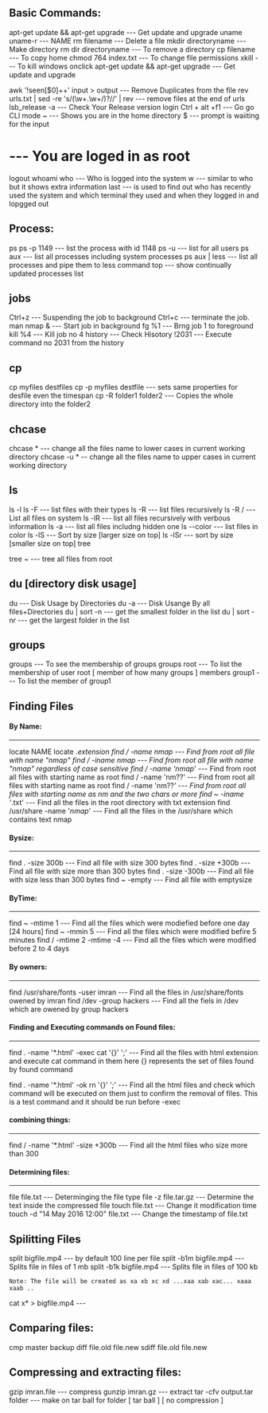 

Basic Commands:
-----------------


  apt-get update && apt-get upgrade                       ---   Get update and upgrade
                 uname     uname-r                              ---   NAME
   rm filename                                            ---   Delete a file
  mkdir directoryname                                     ---   Make directory
  rm dir  directoryname                                    ---   To remove a directory
  cp filename                                              ---   To copy home
  chmod 764 index.txt                                   ---   To change file permissions
  xkill                                                     ---  To kill windows onclick
  apt-get update && apt-get upgrade                       ---   Get update and upgrade
  
  awk '!seen[$0]++' input > output      ---  Remove Duplicates from the file
  rev urls.txt | sed -re 's/(\w+\.\w+\/)?//' | rev  ---  remove files at the end of urls
  lsb_release -a            ---  Check Your Release version
  login 
  Ctrl + alt +f1             ---  Go go CLI mode
  ~              ---  Shows you are in the home directory
  $              ---  prompt is waiiting for the input
  #              ---  You are loged in as root
  
  logout
  whoami
  who            ---  Who is logged into the system
  w            ---   similar to who but it shows extra information 
  last             ---  is used to find out who has recently used the system and which terminal they used and when they logged in and lopgged out
  
  
Process:
----------------
  ps
  ps -p 1149          ---  list the process with id 1148
  ps -u             ---   list for all users
  ps aux            ---  list all processes including system processes
  ps aux | less          ---  list all processes and pipe them to less command
  top             ---  show continually updated processes list 
  
  
  
  
jobs
----------------
  Ctrl+z            ---  Suspending the job to background
  Ctrl+c            ---  terminate the job.
  man nmap &          ---  Start job in background
  fg %1            ---  Brng job 1 to foreground
  kill %4            ---  Kill job no 4
  history            ---  Check Hisotory
  !2031            ---  Execute command no 2031 from the history
  
cp
----------------
  cp myfiles destfiles
  cp -p myfiles destfile        ---  sets same properties for desfile even the timespan
  cp -R folder1 folder2        ---  Copies the whole directory into the folder2
  
  
chcase
----------------
  chcase *           ---  change all the files name to lower cases in current working directory
  chcase -u *          --  change all the files name to upper cases in current working directory
  
  
ls
----------
  
  ls -l
  ls -F            ---  list files with their types
  ls -R            ---  list files recursively
  ls -R /            ---  List all files on system
  ls -lR            ---  list all files recursively with verbous information
  ls -a            ---  list all files includng hidden one
  ls --color          ---  list files in color
  ls -lS            ---  Sort by size [larger size on top]
  ls -lSr            ---  sort by size [smaller size on top]
  tree

tree ~            ---  tree all files from root
  
  
du [directory disk usage]
------------------------------------
  du            ---  Disk Usage by Directories
  du -a             ---  Disk Usange By all files+Directories
  du | sort -n           ---  get the smallest folder in the list
  du | sort -nr           ---  get the largest folder in the list
  
  
  
groups
------------------
  groups            ---  To see the membership of groups
  groups root          ---  To list the membership of user root [ member of how many groups ] 
  members group1          ---  To list the member of group1
  
  
  
  
Finding Files
------------------------
#### By Name:
  ------------  
  locate NAME
  locate *.extension
  find / -name nmap        ---  Find from root all file with name "nmap"
  find / -iname nmap        ---  Find from root all file with name "nmap" regardless of case sensitive
  find / -name 'nmap*'        ---  Find from root all files with starting name as root
  find / -name 'nm??'        ---  Find from root all files with starting name as root
  find / -name 'nm??*'        ---  Find from root all files with starting name as nm and the two chars or more
  find ~ -iname '*.txt'        ---  Find all the files in the root directory with txt extension
  find /usr/share -name '*nmap*'      ---  Find all the files in the /usr/share which contains text nmap
  
#### Bysize:
  -------
  
  find . -size 300b        ---  Find all file with size 300 bytes
  find . -size +300b        ---  Find all file with size more than 300 bytes
  find . -size -300b        ---  Find all file with size less than 300 bytes
  find ~ -empty           ---  Find all file with emptysize
  
  
#### ByTime:
  -------
  
  find ~ -mtime 1          ---  Find all the files which were modiefied before one day [24 hours]
  find ~ -mmin 5          ---  Find all the files which were modified befire 5 minutes
  find / -mtime 2 -mtime -4       ---  Find all the files which were modified before 2 to 4 days
  
  
#### By owners:
  ----------
  
  find /usr/share/fonts -user imran    ---  Find all the files in /usr/share/fonts owened by imran
  find /dev -group hackers      ---  Find all the fiels in /dev which are owened by group hackers
  
  
#### Finding and Executing commands on Found files:
----------------------------------------------
  
  find . -name '*.html' -exec cat '{}' ';'    ---  Find all the files with html extension and execute cat command in them
                  here {} represents the set of files found by found command
  
  find . -name '*.html' -ok rn '{}' ';'      ---  Find all the html files and check which command will be executed on them just to confirm
                  the removal of files. This is a test command and it should be run before -exec
  
  
  
#### combining things:
-----------------
  find / -name '*.html' -size +300b       ---  Find all the html files who size more than 300
   
  
  
  
  
  
#### Determining files:
-----------------
  
  file file.txt            ---  Determinging the file type
  file -z file.tar.gz          ---  Determine the text inside the compressed file
  touch file.txt            ---  Change it modification time
  touch -d "14 May 2016 12:00" file.txt      ---  Change the timestamp of file.txt
  
  
  
  
  
Spilitting Files
------------------------------  
  split bigfile.mp4          ---  by default 100 line per file
  split -b1m bigfile.mp4          ---  Splits file in files of 1 mb 
  split -b1k bigfile.mp4          ---  Splits file in files of 100 kb 
    
    Note: The file will be created as xa xb xc xd ...xaa xab xac... xaaa xaab ..
  
  cat x* > bigfile.mp4           ---  
  
  
  
  
  
Comparing files:
------------------------------  
  cmp master backup
  diff file.old  file.new
  sdiff file.old file.new
  
  
  
Compressing and extracting files:
------------------------------------------
  gzip imran.file          ---  compress
  gunzip imran.gz          ---  extract
  tar -cfv output.tar folder      ---  make on tar ball for folder [ tar ball ] [ no compression ]

